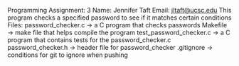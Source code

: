 Programming Assignment: 3 
Name: Jennifer Taft
Email: jltaft@ucsc.edu
This program checks a specified password to see if it matches certain conditions
Files:
password_checker.c -> a C program that checks passwords
Makefile -> make file that helps compile the program
test_password_checker.c -> a C program that contains tests for the password_checker.c
password_checker.h -> header file for password_checker
.gitignore -> conditions for git to ignore when pushing
